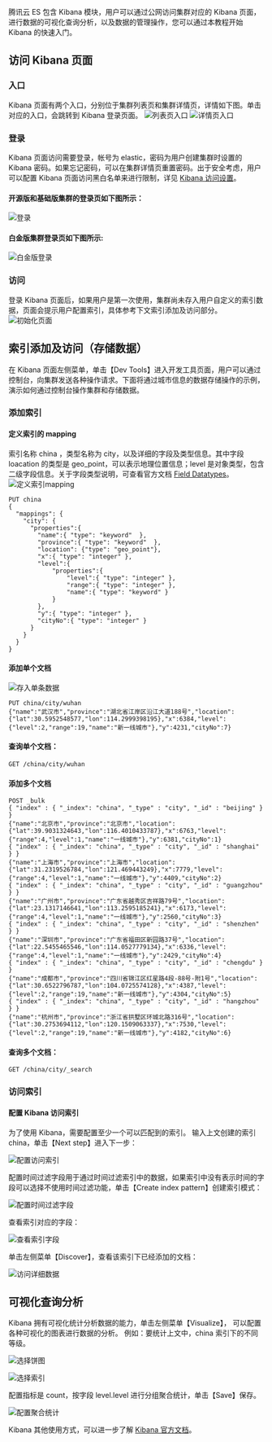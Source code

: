 腾讯云 ES 包含 Kibana 模块，用户可以通过公网访问集群对应的 Kibana 页面，进行数据的可视化查询分析，以及数据的管理操作，您可以通过本教程开始 Kibana 的快速入门。

## 访问 Kibana 页面

### 入口
Kibana 页面有两个入口，分别位于集群列表页和集群详情页，详情如下图。单击对应的入口，会跳转到 Kibana 登录页面。
![列表页入口](https://main.qcloudimg.com/raw/3b4f196136668a1cdbe351d0ac655960.png)
![详情页入口](https://main.qcloudimg.com/raw/168f91daf55dba8783c56d63ffdbb4e0.png)

### 登录
Kibana 页面访问需要登录，帐号为 elastic，密码为用户创建集群时设置的 Kibana 密码。如果忘记密码，可以在集群详情页重置密码。出于安全考虑，用户可以配置 Kibana 页面访问黑白名单来进行限制，详见 [Kibana 访问设置](https://intl.cloud.tencent.com/document/product/845/16992)。

#### 开源版和基础版集群的登录页如下图所示：
![登录](https://main.qcloudimg.com/raw/5d8060f7bcb64b39e3770c6008fb0861.png)
#### 白金版集群登录页如下图所示:
![白金版登录](https://main.qcloudimg.com/raw/272088c161b9b9e3691e9460354ba1c3.png)

### 访问
登录 Kibana 页面后，如果用户是第一次使用，集群尚未存入用户自定义的索引数据，页面会提示用户配置索引，具体参考下文索引添加及访问部分。
![初始化页面](https://main.qcloudimg.com/raw/22db76fe961cb5aa118465d4947707c0.png)

## 索引添加及访问（存储数据） 
在 Kibana 页面左侧菜单，单击【Dev Tools】进入开发工具页面，用户可以通过控制台，向集群发送各种操作请求。下面将通过城市信息的数据存储操作的示例，演示如何通过控制台操作集群和存储数据。

### 添加索引

#### 定义索引的 mapping
索引名称 china ，类型名称为 city，以及详细的字段及类型信息。其中字段 loacation 的类型是 geo_point，可以表示地理位置信息；level 是对象类型，包含二级字段信息。关于字段类型说明，可查看官方文档 [Field Datatypes](https://www.elastic.co/guide/en/elasticsearch/reference/6.4/mapping-types.html)。
![定义索引mapping](https://main.qcloudimg.com/raw/85704f5b4d47bcc971f6aaa95d58e24c.png)

```
PUT china
{
  "mappings": {
    "city": {
      "properties":{
        "name":{ "type": "keyword"  }, 
        "province":{ "type": "keyword"  }, 
        "location": {"type": "geo_point"},
        "x":{ "type": "integer" },
        "level":{
            "properties":{                
                "level":{ "type": "integer" },
                "range":{ "type": "integer" },
                "name":{ "type": "keyword" }
            }
        },
        "y":{ "type": "integer" },
        "cityNo":{ "type": "integer" } 
      }
    }
  }
}
```

#### 添加单个文档

![存入单条数据](https://main.qcloudimg.com/raw/1ca53899fe58347c285665d71160289b.png)

```
PUT china/city/wuhan 
{"name":"武汉市","province":"湖北省江岸区沿江大道188号","location":{"lat":30.5952548577,"lon":114.2999398195},"x":6384,"level":{"level":2,"range":19,"name":"新一线城市"},"y":4231,"cityNo":7}
```

#### 查询单个文档：

```
GET /china/city/wuhan
```

#### 添加多个文档

```
POST _bulk
{ "index" : { "_index": "china", "_type" : "city", "_id" : "beijing" } }
{"name":"北京市","province":"北京市","location":{"lat":39.9031324643,"lon":116.4010433787},"x":6763,"level":{"range":4,"level":1,"name":"一线城市"},"y":6381,"cityNo":1}
{ "index" : { "_index": "china", "_type" : "city", "_id" : "shanghai" } }
{"name":"上海市","province":"上海市","location":{"lat":31.2319526784,"lon":121.469443249},"x":7779,"level":{"range":4,"level":1,"name":"一线城市"},"y":4409,"cityNo":2}
{ "index" : { "_index": "china", "_type" : "city", "_id" : "guangzhou" } }
{"name":"广州市","province":"广东省越秀区吉祥路79号","location":{"lat":23.1317146641,"lon":113.2595185241},"x":6173,"level":{"range":4,"level":1,"name":"一线城市"},"y":2560,"cityNo":3}
{ "index" : { "_index": "china", "_type" : "city", "_id" : "shenzhen" } }
{"name":"深圳市","province":"广东省福田区新园路37号","location":{"lat":22.5455465546,"lon":114.0527779134},"x":6336,"level":{"range":4,"level":1,"name":"一线城市"},"y":2429,"cityNo":4}
{ "index" : { "_index": "china", "_type" : "city", "_id" : "chengdu" } }
{"name":"成都市","province":"四川省锦江区红星路4段-88号-附1号","location":{"lat":30.6522796787,"lon":104.0725574128},"x":4387,"level":{"level":2,"range":19,"name":"新一线城市"},"y":4304,"cityNo":5}
{ "index" : { "_index": "china", "_type" : "city", "_id" : "hangzhou" } }
{"name":"杭州市","province":"浙江省拱墅区环城北路316号","location":{"lat":30.2753694112,"lon":120.1509063337},"x":7530,"level":{"level":2,"range":19,"name":"新一线城市"},"y":4182,"cityNo":6}
```

#### 查询多个文档：

```
GET /china/city/_search
```

### 访问索引

#### 配置 Kibana 访问索引

为了使用 Kibana，需要配置至少一个可以匹配到的索引。 输入上文创建的索引 china，单击【Next step】进入下一步：

![配置访问索引](https://main.qcloudimg.com/raw/0b471a536fef9d45ac04ba7d837447bf.png)

配置时间过滤字段用于通过时间过滤索引中的数据，如果索引中没有表示时间的字段可以选择不使用时间过滤功能，单击【Create index pattern】创建索引模式：

![配置时间过滤字段](https://main.qcloudimg.com/raw/82ed7b6622cb8583a800c7aa4e107d67.png)


查看索引对应的字段：

![查看索引字段](https://main.qcloudimg.com/raw/aae26c9bbd4f745cbf22cd1a17f49a30.png)

单击左侧菜单【Discover】，查看该索引下已经添加的文档：

![访问详细数据](https://main.qcloudimg.com/raw/54291ceed6f6863dc62428664d8c7eac.png)

## 可视化查询分析

Kibana 拥有可视化统计分析数据的能力，单击左侧菜单【Visualize】， 可以配置各种可视化的图表进行数据的分析。
例如：要统计上文中，china 索引下的不同等级。

![选择饼图](https://main.qcloudimg.com/raw/86c8bb60ea6e6c9b253e6d6bef3a20a1.png)

![选择索引](https://main.qcloudimg.com/raw/5351e277f60483b019212079bf2fd561.png)

配置指标是 count，按字段 level.level 进行分组聚合统计，单击【Save】保存。

![配置聚合统计](https://main.qcloudimg.com/raw/fb99da54b85611504f715b73df6d0eef.png)

Kibana 其他使用方式，可以进一步了解 [Kibana 官方文档](https://www.elastic.co/guide/en/kibana/6.4/getting-started.html)。

